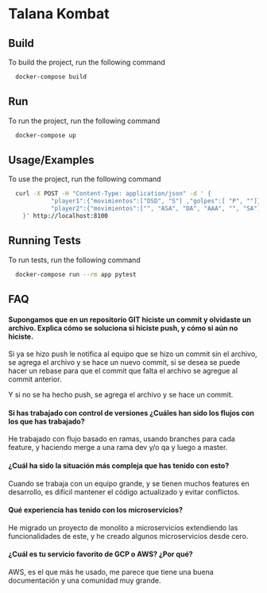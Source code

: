 
# Talana Kombat

## Build

To build the project, run the following command

```bash
  docker-compose build
```

## Run

To run the project, run the following command

```bash
  docker-compose up
```
    
## Usage/Examples

To use the project, run the following command

```bash
  curl -X POST -H "Content-Type: application/json" -d '	{
    		"player1":{"movimientos":["DSD", "S"] ,"golpes":[ "P", ""]},
    		"player2":{"movimientos":["", "ASA", "DA", "AAA", "", "SA"],"golpes":["P", "", "P", "K", "K", "K"]}
    }' http://localhost:8100
```


## Running Tests

To run tests, run the following command

```bash
  docker-compose run --rm app pytest
```


## FAQ

#### Supongamos que en un repositorio GIT hiciste un commit y olvidaste un archivo. Explica cómo se soluciona si hiciste push, y cómo si aún no hiciste. 

Si ya se hizo push le notifica al equipo que se hizo un commit sin el archivo, se agrega el archivo y se hace un nuevo commit, si se desea se puede hacer un rebase para que el commit que falta el archivo se agregue al commit anterior.

Y si no se ha hecho push, se agrega el archivo y se hace un commit.


#### Si has trabajado con control de versiones ¿Cuáles han sido los flujos con los que has trabajado? 

He trabajado con flujo basado en ramas, usando branches para cada feature, y haciendo merge a una rama dev y/o qa y luego a master.

#### ¿Cuál ha sido la situación más compleja que has tenido con esto?  

Cuando se trabaja con un equipo grande, y se tienen muchos features en desarrollo, es difícil mantener el código actualizado y evitar conflictos.

#### Qué experiencia has tenido con los microservicios?   

He migrado un proyecto de monolito a microservicios extendiendo las funcionalidades de este, y he creado algunos microservicios desde cero.

#### ¿Cuál es tu servicio favorito de GCP o AWS? ¿Por qué?   

AWS, es el que más he usado, me parece que tiene una buena documentación y una comunidad muy grande. 
